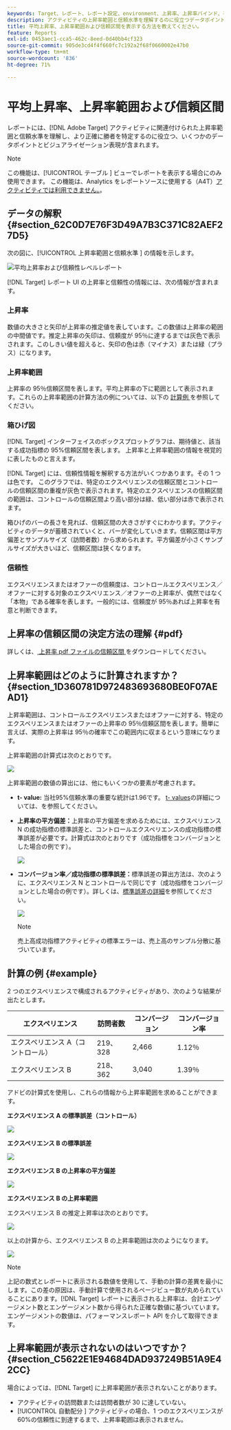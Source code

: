 ```yaml
---
keywords: Target、レポート、レポート設定、environment、上昇率、上昇率バインド、平方偏差、confidence、control
description: アクティビティの上昇率範囲と信頼水準を理解するのに役立つデータポイントやビジュアライゼーションの表現を含む、Adobe [!DNL Target]  レポートの解釈方法を説明します。
title: 平均上昇率、上昇率範囲および信頼区間を表示する方法を教えてください。
feature: Reports
exl-id: 0453aec1-cca5-462c-8eed-0d40bb4cf323
source-git-commit: 905de3cd4f4f660fc7c192a2f68f0660002e47b0
workflow-type: tm+mt
source-wordcount: '836'
ht-degree: 71%

---
```


# 平均上昇率、上昇率範囲および信頼区間

レポートには、[!DNL Adobe Target] アクティビティに関連付けられた上昇率範囲と信頼水準を理解し、より正確に勝者を特定するのに役立つ、いくつかのデータポイントとビジュアライゼーション表現が含まれます。

>[!NOTE]
>
>この機能は、[!UICONTROL  テーブル ] ビューでレポートを表示する場合にのみ使用できます。 この機能は、Analytics をレポートソースに使用する（A4T）[アクティビティでは利用できません。](/help/c-integrating-target-with-mac/a4t/a4t.md#concept_7540C8C04259434AB6EE33B09F47A1DE)。

## データの解釈 {#section_62C0D7E76F3D49A7B3C371C82AEF27D5}

次の図に、[!UICONTROL  上昇率範囲と信頼水準 ] の情報を示します。

![平均上昇率および信頼性レベルレポート](/help/c-reports/c-report-settings/assets/lift-screenshot-new.png)

[!DNL Target] レポート UI の上昇率と信頼性の情報には、次の情報が含まれます。

### 上昇率

数値の大きさと矢印が上昇率の推定値を表しています。この数値は上昇率の範囲の中間値です。推定上昇率の矢印は、信頼度が 95％に達するまでは灰色で表示されます。このしきい値を超えると、矢印の色は赤（マイナス）または緑（プラス）になります。

### 上昇率範囲

上昇率の 95％信頼区間を表します。平均上昇率の下に範囲として表示されます。これらの上昇率範囲の計算方法の例については、以下の [ 計算例 ](#example) を参照してください。

### 箱ひげ図

[!DNL Target] インターフェイスのボックスプロットグラフは、期待値と、該当する成功指標の 95%信頼区間を表します。 上昇率と上昇率範囲の情報を視覚的に表したものと言えます。

[!DNL Target] には、信頼性情報を解釈する方法がいくつかあります。その 1 つは色です。 このグラフでは、特定のエクスペリエンスの信頼区間とコントロールの信頼区間の重複が灰色で表示されます。特定のエクスペリエンスの信頼区間の範囲は、コントロールの信頼区間より高い部分は緑、低い部分は赤で表示されます。

箱ひげのバーの長さを見れば、信頼区間の大きさがすぐにわかります。アクティビティのデータが蓄積されていくと、バーが変化していきます。信頼区間は平方偏差とサンプルサイズ（訪問者数）から求められます。平方偏差が小さくサンプルサイズが大きいほど、信頼区間は狭くなります。

### 信頼性

エクスペリエンスまたはオファーの信頼度は、コントロールエクスペリエンス／オファーに対する対象のエクスペリエンス／オファーの上昇率が、偶然ではなく「本物」である確率を表します。一般的には、信頼度が 95％あれば上昇率を有意と判断できます。

## 上昇率の信頼区間の決定方法の理解 {#pdf}

詳しくは、[ 上昇率 pdf ファイルの信頼区間 ](/help/assets/confidence_interval_lift.pdf) をダウンロードしてください。

## 上昇率範囲はどのように計算されますか？ {#section_1D360781D972483693680BE0F07AEAD1}

上昇率範囲は、コントロールエクスペリエンスまたはオファーに対する、特定のエクスペリエンスまたはオファーの上昇率の 95％信頼区間を表します。簡単に言えば、実際の上昇率は 95％の確率でこの範囲内に収まるという意味になります。

上昇率範囲の計算式は次のとおりです。

![](assets/lift_diagram.png)

上昇率範囲の数値の算出には、他にもいくつかの要素が考慮されます。

* **t- value:** 当社95%信頼水準の重要な統計は1.96です。 [t- values](https://en.wikipedia.org/wiki/T-statistic)の詳細については、を参照してください。
* **上昇率の平方偏差：**&#x200B;上昇率の平方偏差を求めるためには、エクスペリエンス N の成功指標の標準誤差と、コントロールエクスペリエンスの成功指標の標準誤差が必要です。計算式は次のとおりです（成功指標をコンバージョンとした場合の例です）。

   ![](assets/lift_variance.png)

* **コンバージョン率／成功指標の標準誤差：**&#x200B;標準誤差の算出方法は、次のように、エクスペリエンス N とコントロールで同じです（成功指標をコンバージョンとした場合の例です）。詳しくは、[標準誤差の詳細](https://en.wikipedia.org/wiki/Standard_error)を参照してください。

   ![](assets/standard_error.png)

   >[!NOTE]
   >
   >売上高成功指標アクティビティの標準エラーは、売上高のサンプル分散に基づいています。

## 計算の例 {#example}

2 つのエクスペリエンスで構成されるアクティビティがあり、次のような結果が出たとします。

| エクスペリエンス | 訪問者数 | コンバージョン | コンバージョン率 |
|--- |--- |--- |--- |
| エクスペリエンス A（コントロール） | 219、328 | 2,466 | 1.12％ |
| エクスペリエンス B | 218、362 | 3,040 | 1.39％ |

アドビの計算式を使用し、これらの情報から上昇率範囲を求めることができます。

**エクスペリエンス A の標準誤差（コントロール）**

![](assets/standard_error_A.png)

**エクスペリエンス B の標準誤差**

![](assets/standard_error_B.png)

**エクスペリエンス B の上昇率の平方偏差**

![](assets/lift_variance_B.png)

**エクスペリエンス B の上昇率範囲**

エクスペリエンス B の推定上昇率は次のとおりです。

![](assets/lift_bounds_B.png)

以上の計算から、エクスペリエンス B の上昇率範囲は次のようになります。

![](assets/lift_bounds_B2.png)

>[!NOTE]
>
>上記の数式とレポートに表示される数値を使用して、手動の計算の差異を最小にします。この差の原因は、手動計算で使用されるページビュー数が丸められていることにあります。[!DNL Target] レポートに表示される上昇率は、合計エンゲージメント数とエンゲージメント数から得られた正確な数値に基づいています。 エンゲージメントの数値は、パフォーマンスレポート API を介して取得できます。

## 上昇率範囲が表示されないのはいつですか？ {#section_C5622E1E94684DAD937249B51A9E42CC}

場合によっては、[!DNL Target] に上昇率範囲が表示されないことがあります。

* アクティビティの訪問数または訪問者数が 30 に達していない。
* [!UICONTROL  自動配分 ] アクティビティの場合、1 つのエクスペリエンスが 60%の信頼性に到達するまで、上昇率範囲は表示されません。
